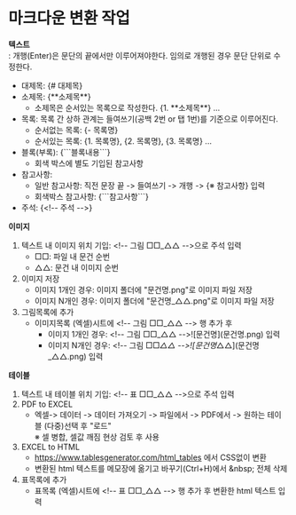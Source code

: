 # 마크다운 변환 작업

 **텍스트**  
: 개행(Enter)은 문단의 끝에서만 이루어져야한다. 임의로 개행된 경우 문단 단위로 수정한다.
- 대제목: {# 대제목}
- 소제목: {\*\*소제목**}
  - 소제목은 순서있는 목록으로 작성한다. {1. \*\*소제목**} ...
- 목록: 목록 간 상하 관계는 들여쓰기(공백 2번 or 탭 1번)를 기준으로 이루어진다.
  - 순서없는 목록: {- 목록명}
  - 순서있는 목록: {1. 목록명}, {2. 목록명}, {3. 목록명} ...
- 블록(부록): {\```블록내용\```}
  - 회색 박스에 별도 기입된 참고사항
- 참고사항: 
  - 일반 참고사항: 직전 문장 끝 -> 들여쓰기 -> 개행 -> {※ 참고사항} 입력
  - 회색박스 참고사항: {\```참고사항\```}
- 주석: {\<!-- 주석 -->}

**이미지**
1. 텍스트 내 이미지 위치 기입: \<!-- 그림 □□_△△ -->으로 주석 입력
    - □□: 파일 내 문건 순번
    - △△: 문건 내 이미지 순번
2. 이미지 저장
    - 이미지 1개인 경우: 이미지 폴더에 "문건명.png"로 이미지 파일 저장
    - 이미지 N개인 경우: 이미지 폴더에 "문건명_△△.png"로 이미지 파일 저장  
3. 그림목록에 추가
    - 이미지목록 (엑셀)시트에 \<!-- 그림 □□_△△ --> 행 추가 후
      - 이미지 1개인 경우: \<!-- 그림 □□_△△ -->\!\[문건명]\(문건명.png) 입력
      - 이미지 N개인 경우: \<!-- 그림 □□_△△ -->\!\[문건명_△△]\(문건명_△△.png) 입력

**테이블**
1. 텍스트 내 테이블 위치 기입: \<!-- 표 □□_△△ -->으로 주석 입력
2. PDF to EXCEL
    - 엑셀-> 데이터 -> 데이터 가져오기 -> 파일에서 -> PDF에서 -> 원하는 테이블 (다중)선택 후 "로드"  
     ※ 셀 병합, 셀값 깨짐 현상 검토 후 사용
3. EXCEL to HTML
    - https://www.tablesgenerator.com/html_tables 에서 CSS없이 변환
    - 변환된 html 텍스트를 메모장에 옮기고 바꾸기(Ctrl+H)에서 \&nbsp; 전체 삭제
4. 표목록에 추가
    - 표목록 (엑셀)시트에 \<!-- 표 □□_△△ --> 행 추가 후 변환한 html 텍스트 입력
